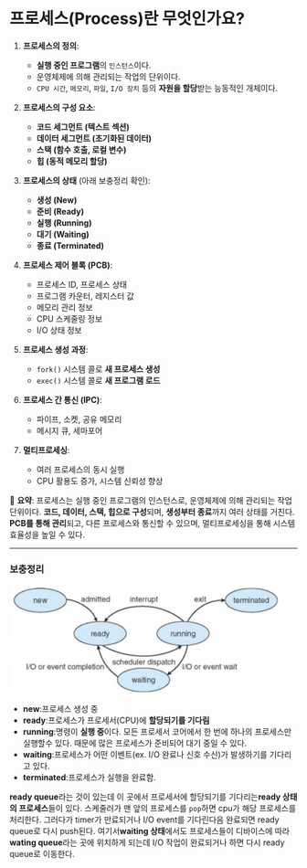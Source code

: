 # 프로세스(Process)란 무엇인가요?

1. **프로세스의 정의**:
    - **실행 중인 프로그램**의 `인스턴스`이다.
    - 운영체제에 의해 관리되는 작업의 단위이다.
    - `CPU 시간`, `메모리`, `파일`, `I/O 장치` 등의 **자원을 할당**받는 능동적인 개체이다.


2. **프로세스의 구성 요소**:
    - **코드 세그먼트 (텍스트 섹션)**
    - **데이터 세그먼트 (초기화된 데이터)**
    - **스택 (함수 호출, 로컬 변수)**
    - **힙 (동적 메모리 할당)**


3. **프로세스의 상태** (아래 보충정리 확인):
    - **생성 (New)**
    - **준비 (Ready)**
    - **실행 (Running)**
    - **대기 (Waiting)**
    - **종료 (Terminated)**


4. **프로세스 제어 블록 (PCB)**:
    - 프로세스 ID, 프로세스 상태
    - 프로그램 카운터, 레지스터 값
    - 메모리 관리 정보
    - CPU 스케줄링 정보
    - I/O 상태 정보


5. **프로세스 생성 과정**:
    - `fork()` 시스템 콜로 **새 프로세스 생성**
    - `exec()` 시스템 콜로 **새 프로그램 로드**


6. **프로세스 간 통신 (IPC)**:
    - 파이프, 소켓, 공유 메모리
    - 메시지 큐, 세마포어


7. **멀티프로세싱**:
    - 여러 프로세스의 동시 실행
    - CPU 활용도 증가, 시스템 신뢰성 향상


📌 **요약**: 프로세스는 실행 중인 프로그램의 인스턴스로, 운영체제에 의해 관리되는 작업 단위이다. **코드, 데이터, 스택, 힙으로 구성**되며, **생성부터 종료**까지 여러 상태를 거친다. **PCB를 통해 관리**되고, 다른 프로세스와 통신할 수 있으며, 멀티프로세싱을 통해 시스템 효율성을 높일 수 있다.
___

### 보충정리

![img.png](프로세스_상태.png)


- **new**:프로세스 생성 중
- **ready**:프로세스가 프로세서(CPU)에 **할당되기를 기다림**
- **running**:명령이 **실행 중**이다. 모든 프로세서 코어에서 한 번에 하나의 프로세스만 실행할수 있다. 때문에 많은 프로세스가 준비되어 대기 중일 수 있다.
- **waiting**:프로세스가 어떤 이벤트(ex. I/O 완료나 신호 수신)가 발생하기를 기다리고 있다.
- **terminated**:프로세스가 실행을 완료함.

**ready queue**라는 것이 있는데 이 곳에서 프로세서에 할당되기를 기다리는**ready 상태의 프로세스**들이 있다. 스케줄러가 맨 앞의 프로세스를 `pop`하면 cpu가 해당 프로세스를 처리한다. 그러다가 timer가 만료되거나 I/O event를 기다린다음 완료되면 ready queue로 다시 push된다. 여기서**waiting 상태**에서도 프로세스들이 디바이스에 따라**wating queue**라는 곳에 위치하게 되는데 I/O 작업이 완료되거나 하면 다시 ready queue로 이동한다.